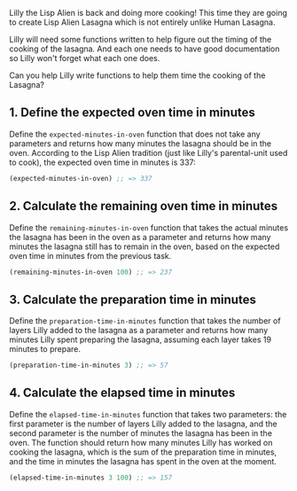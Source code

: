 Lilly the Lisp Alien is back and doing more cooking! This time they
are going to create Lisp Alien Lasagna which is not entirely unlike
Human Lasagna.

Lilly will need some functions written to help figure out the timing
of the cooking of the lasagna. And each one needs to have good
documentation so Lilly won't forget what each one does.

Can you help Lilly write functions to help them time the cooking of
the Lasagna?

## 1. Define the expected oven time in minutes

Define the `expected-minutes-in-oven` function that does not take any
parameters and returns how many minutes the lasagna should be in the
oven. According to the Lisp Alien tradition (just like Lilly's
parental-unit used to cook), the expected oven time in minutes is 337:

```lisp
(expected-minutes-in-oven) ;; => 337
```

## 2. Calculate the remaining oven time in minutes

Define the `remaining-minutes-in-oven` function that takes the actual
minutes the lasagna has been in the oven as a parameter and returns
how many minutes the lasagna still has to remain in the oven, based on
the expected oven time in minutes from the previous task.

```lisp
(remaining-minutes-in-oven 100) ;; => 237
```

## 3. Calculate the preparation time in minutes

Define the `preparation-time-in-minutes` function that takes the
number of layers Lilly added to the lasagna as a parameter and returns
how many minutes Lilly spent preparing the lasagna, assuming each
layer takes 19 minutes to prepare.

```lisp
(preparation-time-in-minutes 3) ;; => 57
```

## 4. Calculate the elapsed time in minutes

Define the `elapsed-time-in-minutes` function that takes two
parameters: the first parameter is the number of layers Lilly added to
the lasagna, and the second parameter is the number of minutes the
lasagna has been in the oven. The function should return how many
minutes Lilly has worked on cooking the lasagna, which is the sum of
the preparation time in minutes, and the time in minutes the lasagna
has spent in the oven at the moment.

```lisp
(elapsed-time-in-minutes 3 100) ;; => 157
```
